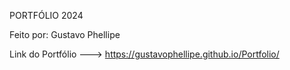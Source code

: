 PORTFÓLIO 2024

Feito por: Gustavo Phellipe

Link do Portfólio --->  https://gustavophellipe.github.io/Portfolio/
